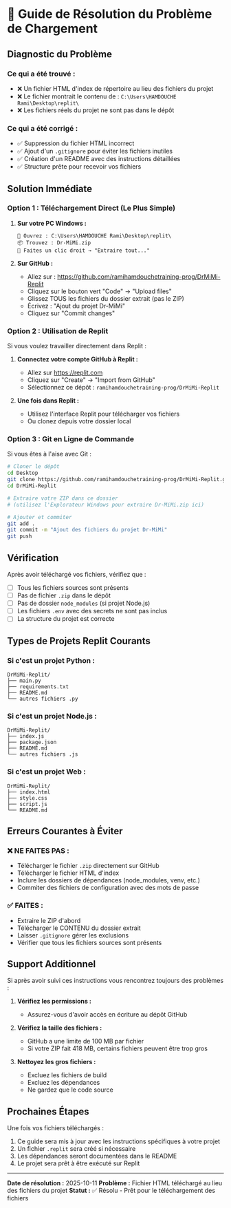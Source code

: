 # 🔧 Guide de Résolution du Problème de Chargement

## Diagnostic du Problème

### Ce qui a été trouvé :
- ❌ Un fichier HTML d'index de répertoire au lieu des fichiers du projet
- ❌ Le fichier montrait le contenu de : `C:\Users\HAMDOUCHE Rami\Desktop\replit\`
- ❌ Les fichiers réels du projet ne sont pas dans le dépôt

### Ce qui a été corrigé :
- ✅ Suppression du fichier HTML incorrect
- ✅ Ajout d'un `.gitignore` pour éviter les fichiers inutiles
- ✅ Création d'un README avec des instructions détaillées
- ✅ Structure prête pour recevoir vos fichiers

## Solution Immédiate

### Option 1 : Téléchargement Direct (Le Plus Simple)

1. **Sur votre PC Windows :**
   ```
   📁 Ouvrez : C:\Users\HAMDOUCHE Rami\Desktop\replit\
   📦 Trouvez : Dr-MiMi.zip
   📂 Faites un clic droit → "Extraire tout..."
   ```

2. **Sur GitHub :**
   - Allez sur : https://github.com/ramihamdouchetraining-prog/DrMiMi-Replit
   - Cliquez sur le bouton vert "Code" → "Upload files"
   - Glissez TOUS les fichiers du dossier extrait (pas le ZIP)
   - Écrivez : "Ajout du projet Dr-MiMi"
   - Cliquez sur "Commit changes"

### Option 2 : Utilisation de Replit

Si vous voulez travailler directement dans Replit :

1. **Connectez votre compte GitHub à Replit :**
   - Allez sur https://replit.com
   - Cliquez sur "Create" → "Import from GitHub"
   - Sélectionnez ce dépôt : `ramihamdouchetraining-prog/DrMiMi-Replit`

2. **Une fois dans Replit :**
   - Utilisez l'interface Replit pour télécharger vos fichiers
   - Ou clonez depuis votre dossier local

### Option 3 : Git en Ligne de Commande

Si vous êtes à l'aise avec Git :

```bash
# Cloner le dépôt
cd Desktop
git clone https://github.com/ramihamdouchetraining-prog/DrMiMi-Replit.git
cd DrMiMi-Replit

# Extraire votre ZIP dans ce dossier
# (utilisez l'Explorateur Windows pour extraire Dr-MiMi.zip ici)

# Ajouter et commiter
git add .
git commit -m "Ajout des fichiers du projet Dr-MiMi"
git push
```

## Vérification

Après avoir téléchargé vos fichiers, vérifiez que :

- [ ] Tous les fichiers sources sont présents
- [ ] Pas de fichier `.zip` dans le dépôt
- [ ] Pas de dossier `node_modules` (si projet Node.js)
- [ ] Les fichiers `.env` avec des secrets ne sont pas inclus
- [ ] La structure du projet est correcte

## Types de Projets Replit Courants

### Si c'est un projet Python :
```
DrMiMi-Replit/
├── main.py
├── requirements.txt
├── README.md
└── autres fichiers .py
```

### Si c'est un projet Node.js :
```
DrMiMi-Replit/
├── index.js
├── package.json
├── README.md
└── autres fichiers .js
```

### Si c'est un projet Web :
```
DrMiMi-Replit/
├── index.html
├── style.css
├── script.js
└── README.md
```

## Erreurs Courantes à Éviter

### ❌ NE FAITES PAS :
- Télécharger le fichier `.zip` directement sur GitHub
- Télécharger le fichier HTML d'index
- Inclure les dossiers de dépendances (node_modules, venv, etc.)
- Commiter des fichiers de configuration avec des mots de passe

### ✅ FAITES :
- Extraire le ZIP d'abord
- Télécharger le CONTENU du dossier extrait
- Laisser `.gitignore` gérer les exclusions
- Vérifier que tous les fichiers sources sont présents

## Support Additionnel

Si après avoir suivi ces instructions vous rencontrez toujours des problèmes :

1. **Vérifiez les permissions :**
   - Assurez-vous d'avoir accès en écriture au dépôt GitHub

2. **Vérifiez la taille des fichiers :**
   - GitHub a une limite de 100 MB par fichier
   - Si votre ZIP fait 418 MB, certains fichiers peuvent être trop gros

3. **Nettoyez les gros fichiers :**
   - Excluez les fichiers de build
   - Excluez les dépendances
   - Ne gardez que le code source

## Prochaines Étapes

Une fois vos fichiers téléchargés :

1. Ce guide sera mis à jour avec les instructions spécifiques à votre projet
2. Un fichier `.replit` sera créé si nécessaire
3. Les dépendances seront documentées dans le README
4. Le projet sera prêt à être exécuté sur Replit

---

**Date de résolution :** 2025-10-11
**Problème :** Fichier HTML téléchargé au lieu des fichiers du projet
**Statut :** ✅ Résolu - Prêt pour le téléchargement des fichiers
